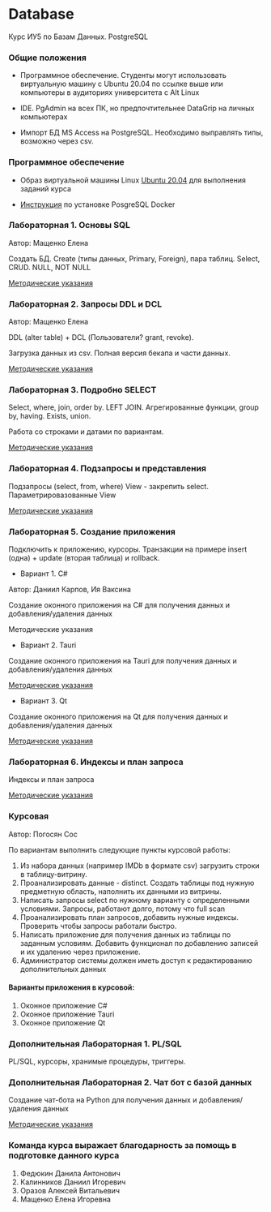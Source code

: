# Database
Курс ИУ5 по Базам Данных. PostgreSQL

### Общие положения

- Программное обеспечение. Студенты могут использовать виртуальную машину с Ubuntu 20.04 по ссылке выше или компьютеры в аудиториях университета с Alt Linux

- IDE. PgAdmin на всех ПК, но предпочтительнее DataGrip на личных компьютерах

- Импорт БД MS Access на PostgreSQL. Необходимо выправлять типы, возможно через csv.

### Программное обеспечение 

- Образ виртуальной машины Linux [Ubuntu 20.04](https://github.com/iu5git/Standards/blob/main/Linux/Linux.md) для выполнения заданий курса

- [Инструкция](Docker/README.md) по установке PosgreSQL Docker


### Лабораторная 1. Основы SQL

Автор: Мащенко Елена

Создать БД. Create (типы данных, Primary, Foreign), пара таблиц. Select, CRUD. NULL, NOT NULL

[Методические указания](tutorials/lab1)

### Лабораторная 2. Запросы DDL и DCL

Автор: Мащенко Елена

DDL (alter table) + DCL (Пользователи? grant, revoke). 

Загрузка данных из csv. Полная версия бекапа и части данных.

[Методические указания](tutorials/lab2)

### Лабораторная 3. Подробно SELECT

Select, where, join, order by. LEFT JOIN. Агрегированные функции, group by, having. Exists, union. 

Работа со строками и датами по вариантам. 

[Методические указания](tutorials/lab3.md)

### Лабораторная 4. Подзапросы и представления

Подзапросы (select, from, where)
View - закрепить select. Параметрировазованные View

[Методические указания](tutorials/lab2_add.md)

### Лабораторная 5. Создание приложения

Подключить к приложению, курсоры. Транзакции на примере insert (одна) + update (вторая таблица) и rollback.

* Вариант 1. C#

Автор: Даниил Карпов, Ия Ваксина

Создание оконного приложения на C# для получения данных и добавления/удаления данных

Методические указания

* Вариант 2. Tauri

Создание оконного приложения на Tauri для получения данных и добавления/удаления данных

[Методические указания](tutorials/lab5_tauri)

* Вариант 3. Qt

Создание оконного приложения на Qt для получения данных и добавления/удаления данных

[Методические указания](tutorials/qt.md)

### Лабораторная 6. Индексы и план запроса

Индексы и план запроса

[Методические указания](tutorials/lab4.md)

### Курсовая

Автор: Погосян Сос

По вариантам выполнить следующие пункты курсовой работы:

1. Из набора данных (например IMDb в формате csv) загрузить строки в таблицу-витрину.
2. Проанализировать данные - distinct. Создать таблицы под нужную предметную область, наполнить их данными из витрины.
3. Написать запросы select по нужному варианту с определенными условиями. Запросы, работают долго, потому что full scan
4. Проанализировать план запросов, добавить нужные индексы. Проверить чтобы запросы работали быстро.
5. Написать приложение для получения данных из таблицы по заданным условиям. Добавить функционал по добавлению записей и их удалению через приложение.
6. Администратор системы должен иметь доступ к редактированию дополнительных данных

#### Варианты приложения в курсовой:
1. Оконное приложение C#
2. Оконное приложение Tauri
3. Оконное приложение Qt

### Дополнительная Лабораторная 1. PL/SQL
PL/SQL, курсоры, хранимые процедуры, триггеры.

### Дополнительная Лабораторная 2. Чат бот с базой данных

Создание чат-бота на Python для получения данных и добавления/удаления данных

[Методические указания](tutorials/tgbot)

### Команда курса выражает благодарность за помощь в подготовке данного курса
1. Федюкин Данила Антонович
2. Калинников Даниил Игоревич 
3. Оразов Алексей Витальевич
4. Мащенко Елена Игоревна